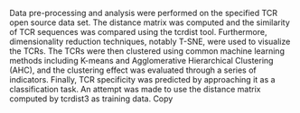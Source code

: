 Data pre-processing and analysis were performed on the specified TCR open source data set. The distance matrix was computed and the similarity of TCR sequences was compared using the tcrdist tool. Furthermore, dimensionality reduction techniques, notably T-SNE, were used to visualize the TCRs. The TCRs were then clustered using common machine learning methods including K-means and Agglomerative Hierarchical Clustering (AHC), and the clustering effect was evaluated through a series of indicators. Finally, TCR specificity was predicted by approaching it as a classification task. An attempt was made to use the distance matrix computed by tcrdist3 as training data. Copy
